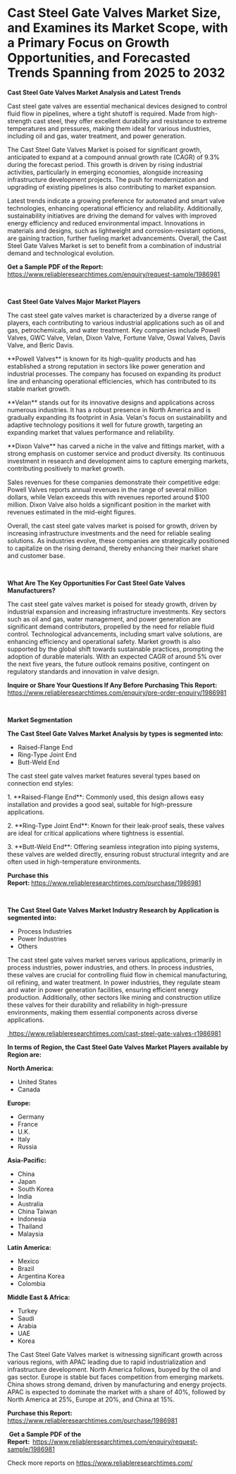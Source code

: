 <p><h1>Cast Steel Gate Valves Market Size, and Examines its Market Scope, with a Primary Focus on Growth Opportunities, and Forecasted Trends Spanning from 2025 to 2032</h1></p><p><strong>Cast Steel Gate Valves Market Analysis and Latest Trends</strong></p>
<p><p>Cast steel gate valves are essential mechanical devices designed to control fluid flow in pipelines, where a tight shutoff is required. Made from high-strength cast steel, they offer excellent durability and resistance to extreme temperatures and pressures, making them ideal for various industries, including oil and gas, water treatment, and power generation.</p><p>The Cast Steel Gate Valves Market is poised for significant growth, anticipated to expand at a compound annual growth rate (CAGR) of 9.3% during the forecast period. This growth is driven by rising industrial activities, particularly in emerging economies, alongside increasing infrastructure development projects. The push for modernization and upgrading of existing pipelines is also contributing to market expansion.</p><p>Latest trends indicate a growing preference for automated and smart valve technologies, enhancing operational efficiency and reliability. Additionally, sustainability initiatives are driving the demand for valves with improved energy efficiency and reduced environmental impact. Innovations in materials and designs, such as lightweight and corrosion-resistant options, are gaining traction, further fueling market advancements. Overall, the Cast Steel Gate Valves Market is set to benefit from a combination of industrial demand and technological evolution.</p></p>
<p><strong>Get a Sample PDF of the Report:&nbsp;</strong> <a href="https://www.reliableresearchtimes.com/enquiry/request-sample/1986981?utm_campaign=3227&utm_medium=2&utm_source=Github&utm_content=ia&utm_term=10042025&utm_id=cast-steel-gate-valves">https://www.reliableresearchtimes.com/enquiry/request-sample/1986981</a></p>
<p>&nbsp;</p>
<p><strong>Cast Steel Gate Valves Major Market Players</strong></p>
<p><p>The cast steel gate valves market is characterized by a diverse range of players, each contributing to various industrial applications such as oil and gas, petrochemicals, and water treatment. Key companies include Powell Valves, GWC Valve, Velan, Dixon Valve, Fortune Valve, Oswal Valves, Davis Valve, and Beric Davis.</p><p>**Powell Valves** is known for its high-quality products and has established a strong reputation in sectors like power generation and industrial processes. The company has focused on expanding its product line and enhancing operational efficiencies, which has contributed to its stable market growth.</p><p>**Velan** stands out for its innovative designs and applications across numerous industries. It has a robust presence in North America and is gradually expanding its footprint in Asia. Velan's focus on sustainability and adaptive technology positions it well for future growth, targeting an expanding market that values performance and reliability.</p><p>**Dixon Valve** has carved a niche in the valve and fittings market, with a strong emphasis on customer service and product diversity. Its continuous investment in research and development aims to capture emerging markets, contributing positively to market growth.</p><p>Sales revenues for these companies demonstrate their competitive edge: Powell Valves reports annual revenues in the range of several million dollars, while Velan exceeds this with revenues reported around $100 million. Dixon Valve also holds a significant position in the market with revenues estimated in the mid-eight figures.</p><p>Overall, the cast steel gate valves market is poised for growth, driven by increasing infrastructure investments and the need for reliable sealing solutions. As industries evolve, these companies are strategically positioned to capitalize on the rising demand, thereby enhancing their market share and customer base.</p></p>
<p>&nbsp;</p>
<p><strong>What Are The Key Opportunities For Cast Steel Gate Valves Manufacturers?</strong></p>
<p><p>The cast steel gate valves market is poised for steady growth, driven by industrial expansion and increasing infrastructure investments. Key sectors such as oil and gas, water management, and power generation are significant demand contributors, propelled by the need for reliable fluid control. Technological advancements, including smart valve solutions, are enhancing efficiency and operational safety. Market growth is also supported by the global shift towards sustainable practices, prompting the adoption of durable materials. With an expected CAGR of around 5% over the next five years, the future outlook remains positive, contingent on regulatory standards and innovation in valve design.</p></p>
<p><strong>Inquire or Share Your Questions If Any Before Purchasing This Report:</strong> <a href="https://www.reliableresearchtimes.com/enquiry/pre-order-enquiry/1986981?utm_campaign=3227&utm_medium=2&utm_source=Github&utm_content=ia&utm_term=10042025&utm_id=cast-steel-gate-valves">https://www.reliableresearchtimes.com/enquiry/pre-order-enquiry/1986981</a></p>
<p>&nbsp;</p>
<p><strong>Market Segmentation</strong></p>
<p><strong>The Cast Steel Gate Valves Market Analysis by types is segmented into:</strong></p>
<p><ul><li>Raised-Flange End</li><li>Ring-Type Joint End</li><li>Butt-Weld End</li></ul></p>
<p><p>The cast steel gate valves market features several types based on connection end styles: </p><p>1. **Raised-Flange End**: Commonly used, this design allows easy installation and provides a good seal, suitable for high-pressure applications.</p><p>2. **Ring-Type Joint End**: Known for their leak-proof seals, these valves are ideal for critical applications where tightness is essential.</p><p>3. **Butt-Weld End**: Offering seamless integration into piping systems, these valves are welded directly, ensuring robust structural integrity and are often used in high-temperature environments.</p></p>
<p><strong>Purchase this Report:&nbsp;</strong><a href="https://www.reliableresearchtimes.com/purchase/1986981?utm_campaign=3227&utm_medium=2&utm_source=Github&utm_content=ia&utm_term=10042025&utm_id=cast-steel-gate-valves">https://www.reliableresearchtimes.com/purchase/1986981</a></p>
<p>&nbsp;</p>
<p><strong>The Cast Steel Gate Valves Market Industry Research by Application is segmented into:</strong></p>
<p><ul><li>Process Industries</li><li>Power Industries</li><li>Others</li></ul></p>
<p><p>The cast steel gate valves market serves various applications, primarily in process industries, power industries, and others. In process industries, these valves are crucial for controlling fluid flow in chemical manufacturing, oil refining, and water treatment. In power industries, they regulate steam and water in power generation facilities, ensuring efficient energy production. Additionally, other sectors like mining and construction utilize these valves for their durability and reliability in high-pressure environments, making them essential components across diverse applications.</p></p>
<p><a href="https://www.reliableresearchtimes.com/cast-steel-gate-valves-r1986981?utm_campaign=3227&utm_medium=2&utm_source=Github&utm_content=ia&utm_term=10042025&utm_id=cast-steel-gate-valves">&nbsp;https://www.reliableresearchtimes.com/cast-steel-gate-valves-r1986981</a></p>
<p><strong>In terms of Region, the Cast Steel Gate Valves Market Players available by Region are:</strong></p>
<p>
    <p> <strong> North America: </strong>
        <ul>
            <li>United States</li>
            <li>Canada</li>
        </ul>
        </p> 
    <p> <strong> Europe: </strong>
        <ul>
            <li>Germany</li>
            <li>France</li>
            <li>U.K.</li>
            <li>Italy</li>
            <li>Russia</li>
        </ul>
        </p> 
    <p> <strong> Asia-Pacific: </strong>
        <ul>
            <li>China</li>
            <li>Japan</li>
            <li>South Korea</li>
            <li>India</li>
            <li>Australia</li>
            <li>China Taiwan</li>
            <li>Indonesia</li>
            <li>Thailand</li>
            <li>Malaysia</li>
        </ul>
        </p> 
    <p> <strong> Latin America: </strong>
        <ul>
            <li>Mexico</li>
            <li>Brazil</li>
            <li>Argentina Korea</li>
            <li>Colombia</li>
        </ul>
        </p> 
    <p> <strong> Middle East & Africa: </strong>
        <ul>
            <li>Turkey</li>
            <li>Saudi</li>
            <li>Arabia</li>
            <li>UAE</li>
            <li>Korea</li>
        </ul>
    </p>
    </p>
<p><p>The Cast Steel Gate Valves market is witnessing significant growth across various regions, with APAC leading due to rapid industrialization and infrastructure development. North America follows, buoyed by the oil and gas sector. Europe is stable but faces competition from emerging markets. China shows strong demand, driven by manufacturing and energy projects. APAC is expected to dominate the market with a share of 40%, followed by North America at 25%, Europe at 20%, and China at 15%.</p></p>
<p><strong>Purchase this Report: </strong><a href="https://www.reliableresearchtimes.com/purchase/1986981?utm_campaign=3227&utm_medium=2&utm_source=Github&utm_content=ia&utm_term=10042025&utm_id=cast-steel-gate-valves">https://www.reliableresearchtimes.com/purchase/1986981</a></p>
<p>&nbsp;<strong>Get a Sample PDF of the Report:&nbsp;&nbsp;</strong><a href="https://www.reliableresearchtimes.com/enquiry/request-sample/1986981?utm_campaign=3227&utm_medium=2&utm_source=Github&utm_content=ia&utm_term=10042025&utm_id=cast-steel-gate-valves">https://www.reliableresearchtimes.com/enquiry/request-sample/1986981</a></p>
<p><strong></strong></p>
<p>Check more reports on <a href="https://www.reliableresearchtimes.com/?utm_campaign=3227&utm_medium=2&utm_source=Github&utm_content=ia&utm_term=10042025&utm_id=cast-steel-gate-valves">https://www.reliableresearchtimes.com/</a></p>